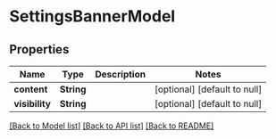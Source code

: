 # SettingsBannerModel
## Properties

| Name | Type | Description | Notes |
|------------ | ------------- | ------------- | -------------|
| **content** | **String** |  | [optional] [default to null] |
| **visibility** | **String** |  | [optional] [default to null] |

[[Back to Model list]](../README.md#documentation-for-models) [[Back to API list]](../README.md#documentation-for-api-endpoints) [[Back to README]](../README.md)

